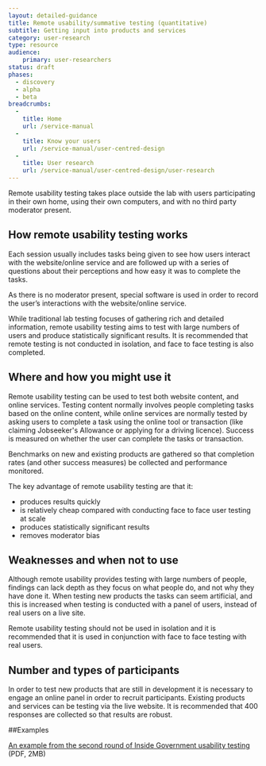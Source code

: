 ```yaml
---
layout: detailed-guidance
title: Remote usability/summative testing (quantitative)
subtitle: Getting input into products and services
category: user-research
type: resource
audience:
    primary: user-researchers
status: draft
phases:
  - discovery
  - alpha
  - beta
breadcrumbs:
  -
    title: Home
    url: /service-manual
  -
    title: Know your users
    url: /service-manual/user-centred-design
  -
    title: User research
    url: /service-manual/user-centred-design/user-research
---
```


Remote usability testing takes place outside the lab with users participating in their own home, using their own computers, and with no third party moderator present.

## How remote usability testing works

Each session usually includes tasks being given to see how users interact with the website/online service and are followed up with a series of questions about their perceptions and how easy it was to complete the tasks.

As there is no moderator present, special software is used in order to record the user’s interactions with the website/online service.

While traditional lab testing focuses of gathering rich and detailed information, remote usability testing aims to test with large numbers of users and produce statistically significant results. It is recommended that remote testing is not conducted in isolation, and face to face testing is also completed.

## Where and how you might use it

Remote usability testing can be used to test both website content, and online services. Testing content normally involves people completing tasks based on the online content, while online services are normally tested by asking users to complete a task using the online tool or transaction (like claiming Jobseeker's Allowance or applying for a driving licence). Success is measured on whether the user can complete the tasks or transaction.

Benchmarks on new and existing products are gathered so that completion rates (and other success measures) be collected and performance monitored.

The key advantage of remote usability testing are that it:

* produces results quickly
* is relatively cheap compared with conducting face to face user testing at scale
* produces statistically significant results
* removes moderator bias

## Weaknesses and when not to use

Although remote usability provides testing with large numbers of people, findings can lack depth as they focus on what people do, and not why they have done it. When testing new products the tasks can seem artificial, and this is increased when testing is conducted with a panel of users, instead of real users on a live site.

Remote usability testing should not be used in isolation and it is recommended that it is used in conjunction with face to face testing with real users.

## Number and types of participants

In order to test new products that are still in development it is necessary to engage an online panel in order to recruit participants. Existing products and services can be testing via the live website. It is recommended that 400 responses are collected so that results are robust.

##Examples

[An example from the second round of Inside Government usability testing](/service-manual/assets/documents/Inside-Gov-Summative-Final.pdf) (PDF, 2MB)
